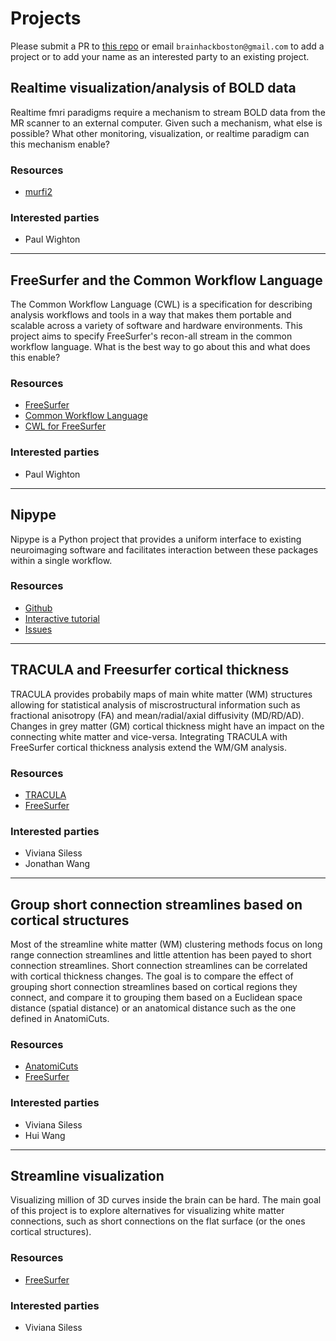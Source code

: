 # Projects

Please submit a PR to [this repo](https://github.com/brainhack-boston/brainhack-boston.github.io) or email `brainhackboston@gmail.com` to add a project or to add your name as an interested party to an existing project.

## Realtime visualization/analysis of BOLD data

Realtime fmri paradigms require a mechanism to stream BOLD data from the MR scanner to an external computer.  Given such a mechanism, what else is possible?  What other monitoring, visualization, or realtime paradigm can this mechanism enable?

### Resources
- [murfi2](https://github.com/gablab/murfi2)

### Interested parties
- Paul Wighton

---

## FreeSurfer and the Common Workflow Language

The Common Workflow Language (CWL) is a specification for describing analysis workflows and tools in a way that makes them portable and scalable across a variety of software and hardware environments.  This project aims to specify FreeSurfer's recon-all stream in the common workflow language.  What is the best way to go about this and what does this enable?

### Resources
- [FreeSurfer](https://github.com/freesurfer/freesurfer)
- [Common Workflow Language](https://github.com/common-workflow-language/common-workflow-language)
- [CWL for FreeSurfer](https://github.com/corticometrics/fs-cwl)

### Interested parties
- Paul Wighton

---

## Nipype

Nipype is a Python project that provides a uniform interface to existing neuroimaging software and facilitates interaction between these packages within a single workflow.

### Resources
- [Github](https://github.com/nipy/nipype)
- [Interactive tutorial](https://miykael.github.io/nipype_tutorial/)
- [Issues](https://github.com/nipy/nipype/issues?utf8=%E2%9C%93&q=is%3Aopen+is%3Aissue+label%3Agood-first-issue)

---
## TRACULA and Freesurfer cortical thickness

TRACULA provides probabily maps of main white matter (WM)  structures allowing for statistical analysis of miscrostructural information such as fractional anisotropy (FA) and mean/radial/axial diffusivity (MD/RD/AD). Changes in grey matter (GM) cortical thickness might have an impact on the connecting white matter and vice-versa. Integrating TRACULA with FreeSurfer cortical thickness analysis extend the WM/GM analysis.

### Resources
- [TRACULA](https://surfer.nmr.mgh.harvard.edu/fswiki/Tracula)
- [FreeSurfer](https://github.com/freesurfer/freesurfer)

### Interested parties
- Viviana Siless
- Jonathan Wang

---
## Group short connection streamlines based on cortical structures

Most of the streamline white matter (WM) clustering methods focus on long range connection streamlines and little attention has been payed to short connection streamlines. Short connection streamlines can be correlated with cortical thickness changes. The goal is to compare the effect of grouping short connection streamlines based on cortical regions they connect, and compare it to grouping them based on a Euclidean space distance (spatial distance) or an anatomical distance such as the one defined in AnatomiCuts.

### Resources
- [AnatomiCuts](https://www.ncbi.nlm.nih.gov/pubmed/29100937)
- [FreeSurfer](https://github.com/freesurfer/freesurfer)

### Interested parties
- Viviana Siless
- Hui Wang

---
## Streamline visualization

Visualizing million of 3D curves inside the brain can be hard. The main goal of this project is to explore alternatives for visualizing white matter connections, such as short connections on the flat surface (or the ones cortical structures).

### Resources
- [FreeSurfer](https://github.com/freesurfer/freesurfer)

### Interested parties
- Viviana Siless


